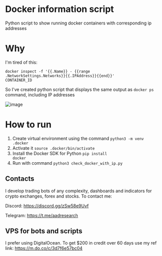 # Docker information script
Python script to show running docker containers with corresponding ip addresses

# Why
I'm tired of this:

<code>docker inspect -f '{{.Name}} - {{range .NetworkSettings.Networks}}{{.IPAddress}}{{end}}' CONTAINER_ID</code>

So I've created python script that displays the same output as <code>docker ps</code> command, including IP addresses

![image](https://github.com/ryu878/docker_name_and_ip/assets/81808867/6e718914-47c3-4cd2-a475-c913a54990d5)

# How to run
1. Create virtual environment using the command
   <code>python3 -m venv .docker</code>
2. Activate it
  <code>source .docker/bin/activate</code>
3. Install the Docker SDK for Python
   <code>pip install docker</code>
4. Run with command <code>python3 check_docker_with_ip.py</code>


## Contacts
I develop trading bots of any complexity, dashboards and indicators for crypto exchanges, forex and stocks.
To contact me:

Discord: https://discord.gg/zSw58e9Uvf

Telegram: https://t.me/aadresearch

## VPS for bots and scripts
I prefer using DigitalOcean. 
To get $200 in credit over 60 days use my ref link: https://m.do.co/c/3d7f6e57bc04
